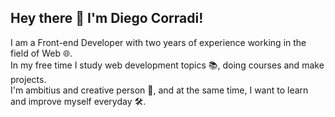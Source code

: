 ## Hey there 👋 I'm Diego Corradi!


I am a Front-end Developer with two years of experience working in the field of Web 🌐.<br>
In my free time I study web development topics 📚, doing courses and make projects.<br>
I'm ambitius and creative person 🎨, and at the same time, I want to learn and improve myself everyday 🛠️.
